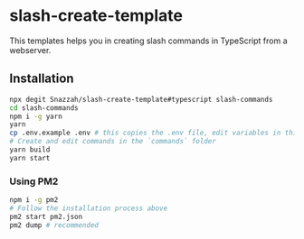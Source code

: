 # slash-create-template
This templates helps you in creating slash commands in TypeScript from a webserver.

## Installation
```sh
npx degit Snazzah/slash-create-template#typescript slash-commands
cd slash-commands
npm i -g yarn
yarn
cp .env.example .env # this copies the .env file, edit variables in this file!
# Create and edit commands in the `commands` folder
yarn build
yarn start
```

### Using PM2
```sh
npm i -g pm2
# Follow the installation process above
pm2 start pm2.json
pm2 dump # recommended
```
